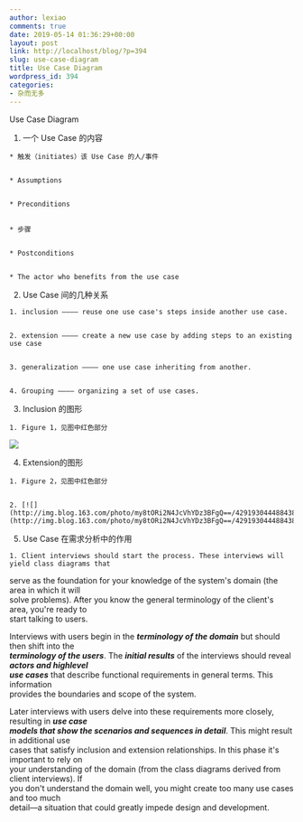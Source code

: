 ```yaml
---
author: lexiao
comments: true
date: 2019-05-14 01:36:29+00:00
layout: post
link: http://localhost/blog/?p=394
slug: use-case-diagram
title: Use Case Diagram
wordpress_id: 394
categories:
- 杂而无多
---
```


Use Case Diagram









  1. 一个 Use Case 的内容 


    * 触发（initiates）该 Use Case 的人/事件


    * Assumptions


    * Preconditions


    * 步骤


    * Postconditions


    * The actor who benefits from the use case


  2. Use Case 间的几种关系 


    1. inclusion ———— reuse one use case's steps inside another use case.


    2. extension ———— create a new use case by adding steps to an existing use case


    3. generalization ———— one use case inheriting from another.


    4. Grouping ———— organizing a set of use cases.


  3. Inclusion 的图形 


    1. Figure 1，见图中红色部分  
[![](http://img.blog.163.com/photo/SPLADynpqhWPSLx8tfoj0Q==/4291930444884382256.jpg)](http://img.blog.163.com/photo/SPLADynpqhWPSLx8tfoj0Q==/4291930444884382256.jpg)


  4. Extension的图形 


    1. Figure 2，见图中红色部分


    2. [![](http://img.blog.163.com/photo/my8tORi2N4JcVhYDz3BFgQ==/4291930444884382255.jpg)](http://img.blog.163.com/photo/my8tORi2N4JcVhYDz3BFgQ==/4291930444884382255.jpg)


  5. Use Case 在需求分析中的作用 


    1. Client interviews should start the process. These interviews will yield class diagrams that  
serve as the foundation for your knowledge of the system's domain (the area in which it will  
solve problems). After you know the general terminology of the client's area, you're ready to  
start talking to users.  
  
Interviews with users begin in the _**terminology of the domain**_ but should then shift into the  
_**terminology of the users**_. The _**initial results**_ of the interviews should reveal _**actors and highlevel  
use cases**_ that describe functional requirements in general terms. This information  
provides the boundaries and scope of the system.  
  
Later interviews with users delve into these requirements more closely, resulting in _**use case  
models that show the scenarios and sequences in detail**_. This might result in additional use  
cases that satisfy inclusion and extension relationships. In this phase it's important to rely on  
your understanding of the domain (from the class diagrams derived from client interviews). If  
you don't understand the domain well, you might create too many use cases and too much  
detail—a situation that could greatly impede design and development.  

